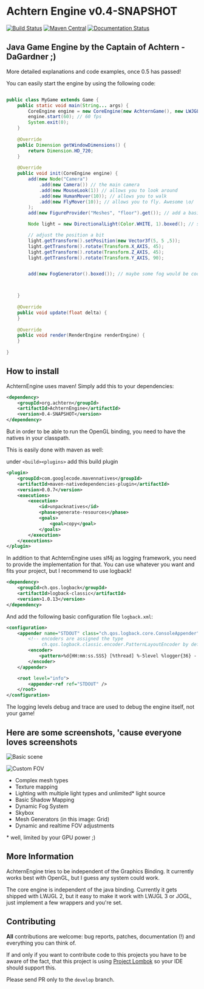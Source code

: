 # Achtern Engine v0.4-SNAPSHOT

[![Build Status](https://travis-ci.org/achtern/AchternEngine.svg?branch=develop)](https://travis-ci.org/achtern/AchternEngine)
[![Maven Central](https://maven-badges.herokuapp.com/maven-central/org.achtern/AchternEngine/badge.svg?style=flat)](https://maven-badges.herokuapp.com/maven-central/org.achtern/AchternEngine)
[![Documentation Status](https://readthedocs.org/projects/achternengine/badge/?version=latest)](http://docs.achtern.org)

## Java Game Engine by the Captain of Achtern - DaGardner ;)

More detailed explanations and code examples, once 0.5 has passed!

You can easily start the engine by using the following code:

```java

public class MyGame extends Game {
    public static void main(String... args) {
        CoreEngine engine = new CoreEngine(new AchternGame(), new LWJGLBindingProvider());
        engine.start(60); // 60 fps
        System.exit(0);
    }
    
    @Override
    public Dimension getWindowDimensions() {
        return Dimension.HD_720;
    }
    
    @Override
    public void init(CoreEngine engine) {
        add(new Node("Camera")
            .add(new Camera()) // the main camera
            .add(new MouseLook(1)) // allows you to look around
            .add(new HumanMover(10)); // allows you to walk
            .add(new FlyMover(10)); // allows you to fly. Awesome \o/
        );
        add(new FigureProvider("Meshes", "floor").get()); // add a basic plane mesh

        Node light = new DirectionalLight(Color.WHITE, 1).boxed(); // some light!

        // adjust the position a bit
        light.getTransform().setPosition(new Vector3f(5, 5 ,5));
        light.getTransform().rotate(Transform.X_AXIS, 45);
        light.getTransform().rotate(Transform.Z_AXIS, 45);
        light.getTransform().rotate(Transform.Y_AXIS, 90);


        add(new FogGenerator().boxed()); // maybe some fog would be cool..?!



    }
    
    @Override
    public void update(float delta) {
    }
    
    @Override
    public void render(RenderEngine renderEngine) {
    }
    
}

```

## How to install

AchternEngine uses maven! Simply add this to your dependencies:

```xml
<dependency>
    <groupId>org.achtern</groupId>
    <artifactId>AchternEngine</artifactId>
    <version>0.4-SNAPSHOT</version>
</dependency>
```

But in order to be able to run the OpenGL binding, you need to have the natives in your classpath.

This is easily done with maven as well:

under `<build><plugins>` add this build plugin

```xml
<plugin>
    <groupId>com.googlecode.mavennatives</groupId>
    <artifactId>maven-nativedependencies-plugin</artifactId>
    <version>0.0.7</version>
    <executions>
        <execution>
            <id>unpacknatives</id>
            <phase>generate-resources</phase>
            <goals>
                <goal>copy</goal>
            </goals>
        </execution>
    </executions>
</plugin>
```

In addition to that AchternEngine uses slf4j as logging framework, you need to provide the implementation for that.
You can use whatever you want and fits your project, but I recommend to use logback!

```xml
<dependency>
    <groupId>ch.qos.logback</groupId>
    <artifactId>logback-classic</artifactId>
    <version>1.0.13</version>
</dependency>
```

And add the following basic configuration file `logback.xml`:

```xml
<configuration>
    <appender name="STDOUT" class="ch.qos.logback.core.ConsoleAppender">
        <!-- encoders are assigned the type
             ch.qos.logback.classic.encoder.PatternLayoutEncoder by default -->
        <encoder>
            <pattern>%d{HH:mm:ss.SSS} [%thread] %-5level %logger{36} - %msg%n</pattern>
        </encoder>
    </appender>

    <root level="info">
        <appender-ref ref="STDOUT" />
    </root>
</configuration>
```

The logging levels debug and trace are used to debug the engine itself, not your game!

## Here are some screenshots, 'cause everyone loves screenshots

![Basic scene](https://i.imgur.com/YObt8xi.jpg)

![Custom FOV](https://i.imgur.com/T362bJY.jpg)

* Complex mesh types
* Texture mapping
* Lighting with multiple light types and unlimited* light source
* Basic Shadow Mapping
* Dynamic Fog System
* Skybox
* Mesh Generators (in this image: Grid)
* Dynamic and realtime FOV adjustments

\* well, limited by your GPU power ;)


## More Information

AchternEngine tries to be independent of the Graphics Binding.
It currently works best with OpenGL, but I guess any system could work.

The core engine is independent of the java binding. Currently it gets shipped
with LWJGL 2, but it easy to make it work with LWJGL 3 or JOGL, just implement a few wrappers and you're set.


## Contributing

__All__ contributions are welcome: bug reports, patches, documentation (!) and everything you can think of.


If and only if you want to contribute code to this projects you have to be aware of the fact, that this project is using [Project Lombok](http://projectlombok.org/) so your IDE should support this.

Please send PR only to the `develop` branch.


